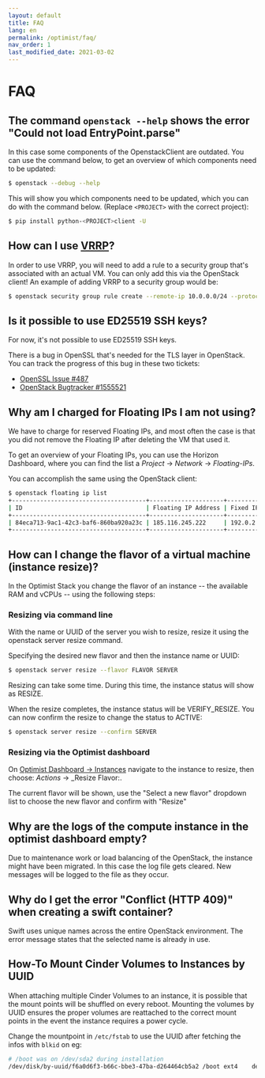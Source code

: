 ```yaml
---
layout: default
title: FAQ
lang: en
permalink: /optimist/faq/
nav_order: 1
last_modified_date: 2021-03-02
---
```


# FAQ

## The command `openstack --help` shows the error "Could not load EntryPoint.parse"

In this case some components of the OpenstackClient are outdated. You can use the command below, to get an overview of which components need
to be updated:

```bash
$ openstack --debug --help
```

This will show you which components need to be updated, which you can do with the command below. (Replace `<PROJECT>` with the correct
project):

```bash
$ pip install python-<PROJECT>client -U
```

## How can I use [VRRP](https://en.wikipedia.org/wiki/Virtual_Router_Redundancy_Protocol)?

In order to use VRRP, you will need to add a rule to a security group that's associated with an actual VM. You can only add this via the
OpenStack client! An example of adding VRRP to a security group would be:

```bash
$ openstack security group rule create --remote-ip 10.0.0.0/24 --protocol vrrp --ethertype IPv4 --ingress  default
```

## Is it possible to use ED25519 SSH keys?

For now, it's not possible to use ED25519 SSH keys.

There is a bug in OpenSSL that's needed for the TLS layer in OpenStack. You can track the progress of this bug in these two tickets:

- [OpenSSL Issue #487](https://github.com/openssl/openssl/issues/487)
- [OpenStack Bugtracker #1555521](https://bugs.launchpad.net/nova/+bug/1555521)

## Why am I charged for Floating IPs I am not using?

We have to charge for reserved Floating IPs, and most often the case is that you did not remove the Floating IP after deleting the VM that
used it.

To get an overview of your Floating IPs, you can use the Horizon Dashboard, where you can find the list a
_Project_ → _Network_ → _Floating-IPs_.

You can accomplish the same using the OpenStack client:

```bash
$ openstack floating ip list
+--------------------------------------+---------------------+------------------+--------------------------------------+--------------------------------------+----------------------------------+
| ID                                   | Floating IP Address | Fixed IP Address | Port                                 | Floating Network                     | Project                          |
+--------------------------------------+---------------------+------------------+--------------------------------------+--------------------------------------+----------------------------------+
| 84eca713-9ac1-42c3-baf6-860ba920a23c | 185.116.245.222     | 192.0.2.7        | a3097883-21cc-49fa-a060-bccc1678ece7 | 54258498-a513-47da-9369-1a644e4be692 | b15cde70d85749689e6568f973bb002  |
+--------------------------------------+---------------------+------------------+--------------------------------------+--------------------------------------+----------------------------------+
```

## How can I change the flavor of a virtual machine (instance resize)?

In the Optimist Stack you change the flavor of an instance -- the available RAM
and vCPUs -- using the following steps:

### Resizing via command line

With the name or UUID of the server you wish to resize, resize it using the openstack server resize command.

Specifying the desired new flavor and then the instance name or UUID:

```bash
$ openstack server resize --flavor FLAVOR SERVER
```

Resizing can take some time. During this time, the instance status will show as RESIZE.

When the resize completes, the instance status will be VERIFY_RESIZE. You can now confirm the resize to change the status to ACTIVE:

```bash
$ openstack server resize --confirm SERVER
```

### Resizing via the Optimist dashboard

On [Optimist Dashboard → Instances](https://dashboard.optimist.innovo.cloud/project/instances/) navigate to the instance to resize, then
choose: _Actions_ → \_Resize Flavor:.

The current flavor will be shown, use the "Select a new flavor" dropdown list to choose the new flavor and confirm with "Resize"

## Why are the logs of the compute instance in the optimist dashboard empty?

Due to maintenance work or load balancing of the OpenStack, the instance might have been migrated. In this case the log file gets cleared.
New messages will be logged to the file as they occur.

## Why do I get the error "Conflict (HTTP 409)" when creating a swift container?

Swift uses unique names across the entire OpenStack environment. The error message states that the selected name is already in use.

## How-To Mount Cinder Volumes to Instances by UUID

When attaching multiple Cinder Volumes to an instance, it is possible that the mount points will be shuffled on every reboot. Mounting the
volumes by UUID ensures the proper volumes are reattached to the correct mount points in the event the instance requires a power cycle.

Change the mountpoint in `/etc/fstab` to use the UUID after fetching the infos with `blkid` on eg:

```bash
# /boot was on /dev/sda2 during installation
/dev/disk/by-uuid/f6a0d6f3-b66c-bbe3-47ba-d264464cb5a2 /boot ext4    defaults        0       2
```
